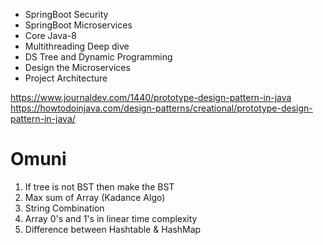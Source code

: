 - SpringBoot Security 
- SpringBoot Microservices
- Core Java-8
- Multithreading Deep dive
- DS Tree and Dynamic Programming
- Design the Microservices
- Project Architecture

https://www.journaldev.com/1440/prototype-design-pattern-in-java 
https://howtodoinjava.com/design-patterns/creational/prototype-design-pattern-in-java/

# Omuni
1. If tree is not BST then make the BST 
2. Max sum of Array (Kadance Algo)
3. String Combination
4. Array 0's and 1's in linear time complexity
5. Difference between Hashtable & HashMap
